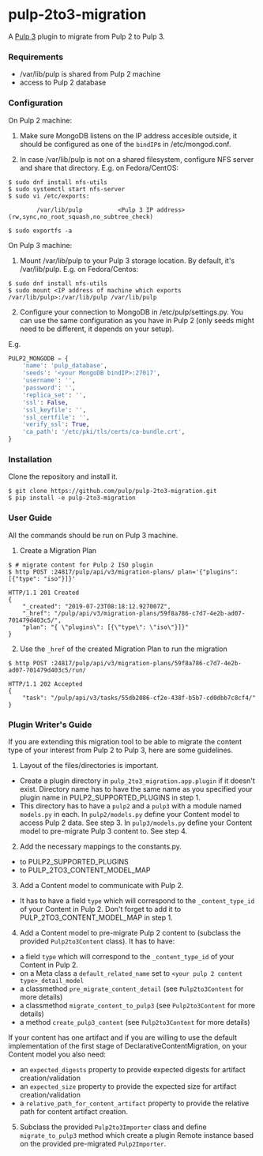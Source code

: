 # pulp-2to3-migration

A [Pulp 3](https://pulpproject.org/) plugin to migrate from Pulp 2 to Pulp 3.

### Requirements

* /var/lib/pulp is shared from Pulp 2 machine
* access to Pulp 2 database

### Configuration
On Pulp 2 machine:

1. Make sure MongoDB listens on the IP address accesible outside, it should be configured as 
one of the `bindIP`s in /etc/mongod.conf.

2. In case /var/lib/pulp is not on a shared filesystem, configure NFS server and share 
that directory. E.g. on Fedora/CentOS:

```
$ sudo dnf install nfs-utils
$ sudo systemctl start nfs-server
$ sudo vi /etc/exports:

        /var/lib/pulp          <Pulp 3 IP address>(rw,sync,no_root_squash,no_subtree_check)
        
$ sudo exportfs -a
```

On Pulp 3 machine:
1. Mount /var/lib/pulp to your Pulp 3 storage location. By default, it's /var/lib/pulp. E.g. on 
Fedora/Centos:

```
$ sudo dnf install nfs-utils
$ sudo mount <IP address of machine which exports /var/lib/pulp>:/var/lib/pulp /var/lib/pulp
```

2. Configure your connection to MongoDB in /etc/pulp/settings.py. You can use the same configuration
 as you have in Pulp 2 (only seeds might need to be different, it depends on your setup).
 
E.g.
```python
PULP2_MONGODB = {
    'name': 'pulp_database',
    'seeds': '<your MongoDB bindIP>:27017',
    'username': '',
    'password': '',
    'replica_set': '',
    'ssl': False,
    'ssl_keyfile': '',
    'ssl_certfile': '',
    'verify_ssl': True,
    'ca_path': '/etc/pki/tls/certs/ca-bundle.crt',
}
```

### Installation

Clone the repository and install it.
```
$ git clone https://github.com/pulp/pulp-2to3-migration.git
$ pip install -e pulp-2to3-migration
```

### User Guide

All the commands should be run on Pulp 3 machine.

1. Create a Migration Plan
```
$ # migrate content for Pulp 2 ISO plugin
$ http POST :24817/pulp/api/v3/migration-plans/ plan='{"plugins": [{"type": "iso"}]}'

HTTP/1.1 201 Created
{
    "_created": "2019-07-23T08:18:12.927007Z",
    "_href": "/pulp/api/v3/migration-plans/59f8a786-c7d7-4e2b-ad07-701479d403c5/",
    "plan": "{ \"plugins\": [{\"type\": \"iso\"}]}"
}

```

2. Use the ``_href`` of the created Migration Plan to run the migration
```
$ http POST :24817/pulp/api/v3/migration-plans/59f8a786-c7d7-4e2b-ad07-701479d403c5/run/

HTTP/1.1 202 Accepted
{
    "task": "/pulp/api/v3/tasks/55db2086-cf2e-438f-b5b7-cd0dbb7c8cf4/"
}

```

### Plugin Writer's Guide

If you are extending this migration tool to be able to migrate the content type of your interest
from Pulp 2 to Pulp 3, here are some guidelines.


1. Layout of the files/directories is important.
 - Create a plugin directory in `pulp_2to3_migration.app.plugin` if it doesn't exist. Directory name
  has to have the same name as you specified your plugin name in PULP2_SUPPORTED_PLUGINS in step 1.
 - This directory has to have a `pulp2` and a `pulp3` with a module named `models.py` in each.
 In `pulp2/models.py` define your Content model to access Pulp 2 data. See step 3.
 In `pulp3/models.py` define your Content model to pre-migrate Pulp 3 content to. See step 4.
 
2. Add the necessary mappings to the constants.py.
 - to PULP2_SUPPORTED_PLUGINS
 - to PULP_2TO3_CONTENT_MODEL_MAP

3. Add a Content model to communicate with Pulp 2.
 - It has to have a field `type` which will correspond to the `_content_type_id` of your Content
 in Pulp 2. Don't forget to add it to PULP_2TO3_CONTENT_MODEL_MAP in step 1.
 
4. Add a Content model to pre-migrate Pulp 2 content to (subclass the provided `Pulp2to3Content` 
class). It has to have:
 - a field `type` which will correspond to the `_content_type_id` of your Content in Pulp 2.
 - on a Meta class a `default_related_name` set to `<your pulp 2 content type>_detail_model`
 - a classmethod `pre_migrate_content_detail` (see `Pulp2to3Content` for more details)
 - a classmethod `migrate_content_to_pulp3` (see `Pulp2to3Content` for more details)
 - a method `create_pulp3_content` (see `Pulp2to3Content` for more details)
 
 If your content has one artifact and if you are willing to use the default implementation of the 
 first stage of DeclarativeContentMigration, on your Content model you also need:
 - an `expected_digests` property to provide expected digests for artifact creation/validation
 - an `expected_size` property to provide the expected size for artifact creation/validation
 - a `relative_path_for_content_artifact` property to provide the relative path for content 
 artifact creation.
 
 5. Subclass the provided `Pulp2to3Importer` class and define `migrate_to_pulp3` method which
  create a plugin Remote instance based on the provided pre-migrated `Pulp2Importer`.

